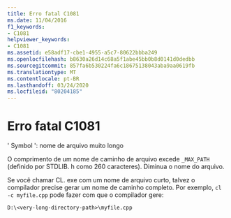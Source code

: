 ```yaml
---
title: Erro fatal C1081
ms.date: 11/04/2016
f1_keywords:
- C1081
helpviewer_keywords:
- C1081
ms.assetid: e58adf17-cbe1-4955-a5c7-80622bbba249
ms.openlocfilehash: b8630a26d14c68a5f1abe45bb0b8d0141d0dedbb
ms.sourcegitcommit: 857fa6b530224fa6c18675138043aba9aa0619fb
ms.translationtype: MT
ms.contentlocale: pt-BR
ms.lasthandoff: 03/24/2020
ms.locfileid: "80204185"
---
```

# <a name="fatal-error-c1081"></a>Erro fatal C1081

' Symbol ': nome de arquivo muito longo

O comprimento de um nome de caminho de arquivo excede `_MAX_PATH` (definido por STDLIB. h como 260 caracteres). Diminua o nome do arquivo.

Se você chamar CL. exe com um nome de arquivo curto, talvez o compilador precise gerar um nome de caminho completo. Por exemplo, `cl -c myfile.cpp` pode fazer com que o compilador gere:

```
D:\<very-long-directory-path>\myfile.cpp
```
